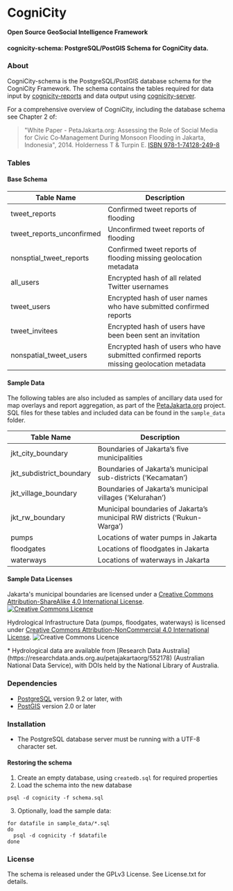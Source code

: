CogniCity
===========
**Open Source GeoSocial Intelligence Framework**

#### cognicity-schema: PostgreSQL/PostGIS Schema for CogniCity data.

### About
CogniCity-schema is the PostgreSQL/PostGIS database schema for the CogniCity Framework.  The schema contains the tables required for data input by [cognicity-reports](https://github.com/smart-facility/cognicity-reports-powertrack) and data output using [cognicity-server](https://github.com/smart-facility/cognicity-server).

For a comprehensive overview of CogniCity, including the database schema see Chapter 2 of:
> "White Paper - PetaJakarta.org:
Assessing the Role of Social Media for Civic Co‑Management During Monsoon Flooding
in Jakarta, Indonesia", 2014. Holderness T & Turpin E. [ISBN 978-1-74128-249-8 ](http://petajakarta.org/banjir/en/research/)

### Tables
#### Base Schema
| Table Name | Description |
| ---------- | ----------- |
| tweet_reports | Confirmed tweet reports of flooding |
| tweet_reports_unconfirmed | Unconfirmed tweet reports of flooding |
| nonsptial_tweet_reports | Confirmed tweet reports of flooding missing geolocation metadata |
| all_users | Encrypted hash of all related Twitter usernames |
| tweet_users | Encrypted hash of user names who have submitted confirmed reports |
| tweet_invitees | Encrypted hash of users have been been sent an invitation |
| nonspatial_tweet_users | Encrypted hash of users who have submitted confirmed reports missing geolocation metadata |

#### Sample Data
The following tables are also included as samples of ancillary data used for map overlays and report aggregation, as part of the [PetaJakarta.org](http://petajakarta.org) project. SQL files for these tables and included data can be found in the `sample_data` folder.

| Table Name | Description |
| ---------- | ----------- |
| jkt_city_boundary | Boundaries of Jakarta’s five municipalities |
| jkt_subdistrict_boundary | Boundaries of Jakarta’s municipal sub-districts (‘Kecamatan’) |
| jkt_village_boundary | Boundaries of Jakarta’s municipal villages (‘Kelurahan’) |
| jkt_rw_boundary | Municipal boundaries of Jakarta’s municipal RW districts (‘Rukun-Warga’) |
| pumps | Locations of water pumps in Jakarta |
| floodgates | Locations of floodgates in Jakarta |
| waterways | Locations of waterways in Jakarta |

#### Sample Data Licenses
<dl>Jakarta's municipal boundaries are licensed under a <a rel="license" href="http://creativecommons.org/licenses/by-sa/4.0/">Creative Commons Attribution-ShareAlike 4.0 International License</a>. <a rel="license" href="http://creativecommons.org/licenses/by-sa/4.0/"><img alt="Creative Commons Licence" style="border-width:0" src="https://i.creativecommons.org/l/by-sa/4.0/80x15.png" /></a></dl>

<dl>Hydrological Infrastructure Data (pumps, floodgates, waterways) is licensed under <a rel="license" href="http://creativecommons.org/licenses/by-nc/4.0/"><a rel="license" href="http://creativecommons.org/licenses/by-nc/4.0/">Creative Commons Attribution-NonCommercial 4.0 International License</a>. <img alt="Creative Commons Licence" style="border-width:0" src="https://i.creativecommons.org/l/by-nc/4.0/80x15.png"/></a>
</dl>
* Hydrological data are available from [Research Data Australia](https://researchdata.ands.org.au/petajakartaorg/552178) (Australian National Data Service), with DOIs held by the National Library of Australia.

### Dependencies
* [PostgreSQL](http://www.postgresql.org) version 9.2 or later, with
* [PostGIS](http://postgis.net) version 2.0 or later

### Installation
* The PostgreSQL database server must be running with a UTF-8 character set.

#### Restoring the schema
1. Create an empty database, using `createdb.sql` for required properties
2. Load the schema into the new database
  ```shell
  psql -d cognicity -f schema.sql
  ```
3. Optionally, load the sample data:
  ```shell
  for datafile in sample_data/*.sql
  do
    psql -d cognicity -f $datafile
  done
  ```
### License
The schema is released under the GPLv3 License. See License.txt for details.
